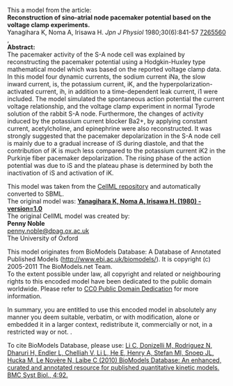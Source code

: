 

This a model from the article:  
**Reconstruction of sino-atrial node pacemaker potential based on the voltage clamp experiments.**   
Yanagihara K, Noma A, Irisawa H. _Jpn J Physiol_ 1980;30(6):841-57
[7265560](http://www.ncbi.nlm.nih.gov/pubmed/7265560) ,  
**Abstract:**   
The pacemaker activity of the S-A node cell was explained by reconstructing
the pacemaker potential using a Hodgkin-Huxley type mathematical model which
was based on the reported voltage clamp data. In this model four dynamic
currents, the sodium current iNa, the slow inward current, is, the potassium
current, iK, and the hyperpolarization-activated current, ih, in addition to a
time-dependent leak current, i1 were included. The model simulated the
spontaneous action potential the current voltage relationship, and the voltage
clamp experiment in normal Tyrode solution of the rabbit S-A node.
Furthermore, the changes of activity induced by the potassium current blocker
Ba2+, by applying constant current, acetylcholine, and epinephrine were also
reconstructed. It was strongly suggested that the pacemaker depolarization in
the S-A node cell is mainly due to a gradual increase of iS during diastole,
and that the contribution of iK is much less compared to the potassium current
iK2 in the Purkinje fiber pacemaker depolarization. The rising phase of the
action potential was due to iS and the plateau phase is determined by both the
inactivation of iS and activation of iK.

This model was taken from the [CellML
repository](http://www.cellml.org/models) and automatically converted to SBML.  
The original model was: [ **Yanagihara K, Noma A, Irisawa H. (1980) -
version=1.0**
](http://models.cellml.org/exposure/ae32d1d70861530eb68e4c90b5548c51)  
The original CellML model was created by:  
**Penny Noble**   
penny.noble@dpag.ox.ac.uk  
The University of Oxford  

This model originates from BioModels Database: A Database of Annotated
Published Models (http://www.ebi.ac.uk/biomodels/). It is copyright (c)
2005-2011 The BioModels.net Team.  
To the extent possible under law, all copyright and related or neighbouring
rights to this encoded model have been dedicated to the public domain
worldwide. Please refer to [CC0 Public Domain
Dedication](http://creativecommons.org/publicdomain/zero/1.0/) for more
information.

In summary, you are entitled to use this encoded model in absolutely any
manner you deem suitable, verbatim, or with modification, alone or embedded it
in a larger context, redistribute it, commercially or not, in a restricted way
or not. .  
  
To cite BioModels Database, please use: [Li C, Donizelli M, Rodriguez N,
Dharuri H, Endler L, Chelliah V, Li L, He E, Henry A, Stefan MI, Snoep JL,
Hucka M, Le Novère N, Laibe C (2010) BioModels Database: An enhanced, curated
and annotated resource for published quantitative kinetic models. BMC Syst
Biol., 4:92.](http://www.ncbi.nlm.nih.gov/pubmed/20587024)

